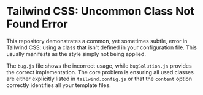 # Tailwind CSS: Uncommon Class Not Found Error

This repository demonstrates a common, yet sometimes subtle, error in Tailwind CSS: using a class that isn't defined in your configuration file. This usually manifests as the style simply not being applied.

The `bug.js` file shows the incorrect usage, while `bugSolution.js` provides the correct implementation.  The core problem is ensuring all used classes are either explicitly listed in `tailwind.config.js` or that the `content` option correctly identifies all your template files.